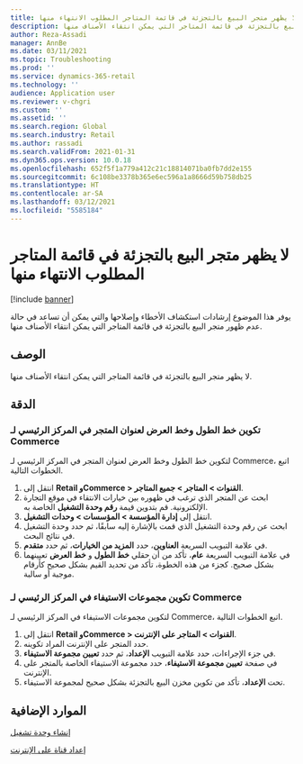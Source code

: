 ```yaml
---
title: لا يظهر متجر البيع بالتجزئة في قائمة المتاجر المطلوب الانتهاء منها
description: يوفر هذا الموضوع إرشادات استكشاف الأخطاء وإصلاحها والتي يمكن أن تساعد في حالة عدم ظهور متجر البيع بالتجزئة في قائمة المتاجر التي يمكن انتقاء الأصناف منها.
author: Reza-Assadi
manager: AnnBe
ms.date: 03/11/2021
ms.topic: Troubleshooting
ms.prod: ''
ms.service: dynamics-365-retail
ms.technology: ''
audience: Application user
ms.reviewer: v-chgri
ms.custom: ''
ms.assetid: ''
ms.search.region: Global
ms.search.industry: Retail
ms.author: rassadi
ms.search.validFrom: 2021-01-31
ms.dyn365.ops.version: 10.0.18
ms.openlocfilehash: 652f5f1a779a412c21c18814071ba0fb7dd2e155
ms.sourcegitcommit: 6c108be3378b365e6ec596a1a8666d59b758db25
ms.translationtype: HT
ms.contentlocale: ar-SA
ms.lasthandoff: 03/12/2021
ms.locfileid: "5585184"
---
```

# <a name="retail-store-doesnt-appear-in-the-list-of-stores-to-pick-up-from"></a>لا يظهر متجر البيع بالتجزئة في قائمة المتاجر المطلوب الانتهاء منها

[!include [banner](../../includes/banner.md)]

يوفر هذا الموضوع إرشادات استكشاف الأخطاء وإصلاحها والتي يمكن أن تساعد في حالة عدم ظهور متجر البيع بالتجزئة في قائمة المتاجر التي يمكن انتقاء الأصناف منها.

## <a name="description"></a>الوصف

لا يظهر متجر البيع بالتجزئة في قائمة المتاجر التي يمكن انتقاء الأصناف منها.

## <a name="resolution"></a>الدقة

### <a name="configure-the-longitude-and-latitude-for-the-store-address-in-commerce-headquarters"></a>تكوين خط الطول وخط العرض لعنوان المتجر في المركز الرئيسي لـ Commerce

لتكوين خط الطول وخط العرض لعنوان المتجر في المركز الرئيسي لـ Commerce، اتبع الخطوات التالية.

1. انتقل إلى **Retail وCommerce \> القنوات \> المتاجر \> جميع المتاجر**.
1. ابحث عن المتجر الذي ترغب في ظهوره بين خيارات الانتقاء في موقع التجارة الإلكترونية. قم بتدوين قيمة **رقم وحدة التشغيل** الخاصة به.
1. انتقل إلى **إدارة المؤسسة \> المؤسسات \> وحدات التشغيل**.
1. ابحث عن رقم وحدة التشغيل الذي قمت بالإشارة إليه سابقًا، ثم حدد وحدة التشغيل في نتائج البحث.
1. في علامة التبويب السريعة **العناوين**، حدد **المزيد من الخيارات**، ثم حدد **متقدم**.
1. في علامة التبويب السريعة **عام**، تأكد من أن حقلي **خط الطول** و **خط العرض** تعيينهما بشكل صحيح. كجزء من هذه الخطوة، تأكد من تحديد القيم بشكل صحيح كأرقام موجبة أو سالبة.

### <a name="configure-fulfillment-groups-in-commerce-headquarters"></a>تكوين مجموعات الاستيفاء في المركز الرئيسي لـ Commerce

لتكوين مجموعات الاستيفاء في المركز الرئيسي لـ Commerce، اتبع الخطوات التالية.

1. انتقل إلى **Retail وCommerce \> القنوات \> المتاجر على الإنترنت**.
1. حدد المتجر على الإنترنت المراد تكوينه.
1. في جزء الإجراءات، حدد علامة التبويب **الإعداد**، ثم حدد **تعيين مجموعة الاستيفاء**.
1. في صفحة **تعيين مجموعة الاستيفاء**، حدد مجموعة الاستيفاء الخاصة بالمتجر على الإنترنت.
1. تحت **الإعداد**، تأكد من تكوين مخزن البيع بالتجزئة بشكل صحيح لمجموعة الاستيفاء.

## <a name="additional-resources"></a>الموارد الإضافية 

[إنشاء وحدة تشغيل](https://docs.microsoft.com/dynamics365/fin-ops-core/fin-ops/organization-administration/tasks/create-operating-unit)

[إعداد قناة على الإنترنت](../channel-setup-online.md)
